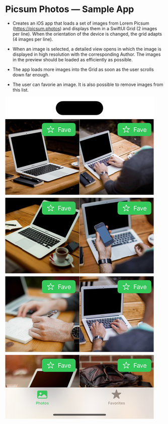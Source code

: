 # Picsum Photos — Sample App

- Creates an iOS app that loads a set of images from Lorem Picsum (https://picsum.photos) and displays them in a SwiftUI Grid (2 images per line). When the orientation of the device is changed, the grid adapts (4 images per line). 

- When an image is selected, a detailed view opens in which the image is displayed in high resolution with the corresponding Author. The images in the preview should be loaded as efficiently as possible.

- The app loads more images into the Grid as soon as the user scrolls down far enough.

- The user can favorie an image. It is also possible to remove images from this list.

![Images displayed in Grid](Screenshot.png)
